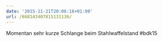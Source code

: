 ```yaml
---
date: '2015-11-21T20:06:16+01:00'
url: /668143407815131136/
---
```

Momentan sehr kurze Schlange beim Stahlwaffelstand #bdk15

